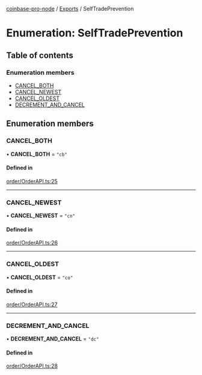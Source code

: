 [coinbase-pro-node](../README.md) / [Exports](../modules.md) / SelfTradePrevention

# Enumeration: SelfTradePrevention

## Table of contents

### Enumeration members

- [CANCEL\_BOTH](SelfTradePrevention.md#cancel_both)
- [CANCEL\_NEWEST](SelfTradePrevention.md#cancel_newest)
- [CANCEL\_OLDEST](SelfTradePrevention.md#cancel_oldest)
- [DECREMENT\_AND\_CANCEL](SelfTradePrevention.md#decrement_and_cancel)

## Enumeration members

### CANCEL\_BOTH

• **CANCEL\_BOTH** = `"cb"`

#### Defined in

[order/OrderAPI.ts:25](https://github.com/bennycode/coinbase-pro-node/blob/9734468/src/order/OrderAPI.ts#L25)

___

### CANCEL\_NEWEST

• **CANCEL\_NEWEST** = `"cn"`

#### Defined in

[order/OrderAPI.ts:26](https://github.com/bennycode/coinbase-pro-node/blob/9734468/src/order/OrderAPI.ts#L26)

___

### CANCEL\_OLDEST

• **CANCEL\_OLDEST** = `"co"`

#### Defined in

[order/OrderAPI.ts:27](https://github.com/bennycode/coinbase-pro-node/blob/9734468/src/order/OrderAPI.ts#L27)

___

### DECREMENT\_AND\_CANCEL

• **DECREMENT\_AND\_CANCEL** = `"dc"`

#### Defined in

[order/OrderAPI.ts:28](https://github.com/bennycode/coinbase-pro-node/blob/9734468/src/order/OrderAPI.ts#L28)
